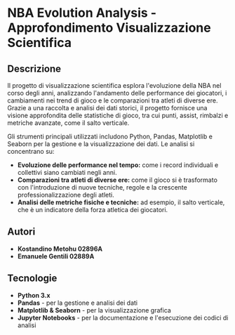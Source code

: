 # NBA Evolution Analysis - Approfondimento Visualizzazione Scientifica

## Descrizione

Il progetto di visualizzazione scientifica esplora l'evoluzione della NBA nel corso degli anni, analizzando l'andamento delle performance dei giocatori, i cambiamenti nei trend di gioco e le comparazioni tra atleti di diverse ere. Grazie a una raccolta e analisi dei dati storici, il progetto fornisce una visione approfondita delle statistiche di gioco, tra cui punti, assist, rimbalzi e metriche avanzate, come il salto verticale.

Gli strumenti principali utilizzati includono Python, Pandas, Matplotlib e Seaborn per la gestione e la visualizzazione dei dati. Le analisi si concentrano su:

- **Evoluzione delle performance nel tempo:** come i record individuali e collettivi siano cambiati negli anni.
- **Comparazioni tra atleti di diverse ere:** come il gioco si è trasformato con l'introduzione di nuove tecniche, regole e la crescente professionalizzazione degli atleti.
- **Analisi delle metriche fisiche e tecniche:** ad esempio, il salto verticale, che è un indicatore della forza atletica dei giocatori.

## Autori

- **Kostandino Metohu 02896A**
- **Emanuele Gentili 02889A**

## Tecnologie

- **Python 3.x**
- **Pandas** - per la gestione e analisi dei dati
- **Matplotlib & Seaborn** - per la visualizzazione grafica
- **Jupyter Notebooks** - per la documentazione e l'esecuzione dei codici di analisi
